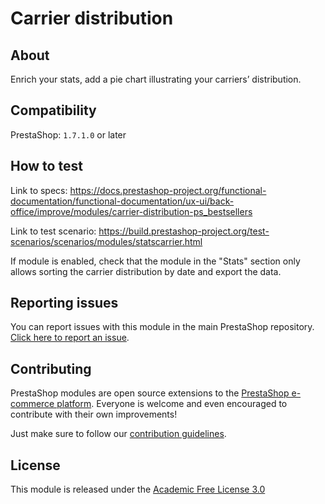# Carrier distribution

## About

Enrich your stats, add a pie chart illustrating your carriers’ distribution.

## Compatibility

PrestaShop: `1.7.1.0` or later

## How to test

Link to specs: https://docs.prestashop-project.org/functional-documentation/functional-documentation/ux-ui/back-office/improve/modules/carrier-distribution-ps_bestsellers

Link to test scenario: https://build.prestashop-project.org/test-scenarios/scenarios/modules/statscarrier.html

If module is enabled, check that the module in the "Stats" section only allows sorting the carrier distribution by date and export the data. 
## Reporting issues

You can report issues with this module in the main PrestaShop repository. [Click here to report an issue][report-issue]. 

## Contributing

PrestaShop modules are open source extensions to the [PrestaShop e-commerce platform][prestashop]. Everyone is welcome and even encouraged to contribute with their own improvements!

Just make sure to follow our [contribution guidelines][contribution-guidelines].

## License

This module is released under the [Academic Free License 3.0][AFL-3.0] 

[report-issue]: https://github.com/PrestaShop/PrestaShop/issues/new/choose
[prestashop]: https://www.prestashop.com/
[contribution-guidelines]: https://devdocs.prestashop.com/1.7/contribute/contribution-guidelines/project-modules/
[AFL-3.0]: https://opensource.org/licenses/AFL-3.0
